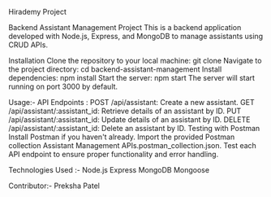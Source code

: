 Hirademy Project

Backend Assistant Management Project
This is a backend application developed with Node.js, Express, and MongoDB to manage assistants using CRUD APIs.

Installation
Clone the repository to your local machine:
git clone <repository-url>
Navigate to the project directory:
cd backend-assistant-management
Install dependencies:
npm install
Start the server:
npm start
The server will start running on port 3000 by default.

Usage:-
API Endpoints :
POST /api/assistant: Create a new assistant.
GET /api/assistant/:assistant_id: Retrieve details of an assistant by ID.
PUT /api/assistant/:assistant_id: Update details of an assistant by ID.
DELETE /api/assistant/:assistant_id: Delete an assistant by ID.
Testing with Postman
Install Postman if you haven't already.
Import the provided Postman collection Assistant Management APIs.postman_collection.json.
Test each API endpoint to ensure proper functionality and error handling.


Technologies Used :-
Node.js
Express
MongoDB
Mongoose

Contributor:-
Preksha Patel

